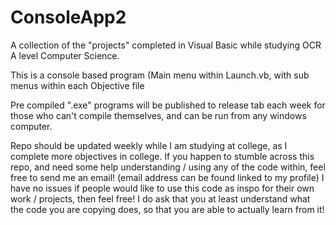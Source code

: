 # ConsoleApp2
A collection of the "projects" completed in Visual Basic while studying OCR A level Computer Science. 

This is a console based program (Main menu within Launch.vb, with sub menus within each Objective file

Pre compiled ".exe" programs will be published to release tab each week for those who can't compile themselves, and can be run from any windows computer.

Repo should be updated weekly while I am studying at college, as I complete more objectives in college.
If you happen to stumble across this repo, and need some help understanding / using any of the code within, feel free to send me an email! (email address can be found linked to my profile)
I have no issues if people would like to use this code as inspo for their own work / projects, then feel free! I do ask that you at least understand what the code you are copying does, so that you are able to actually learn from it!
